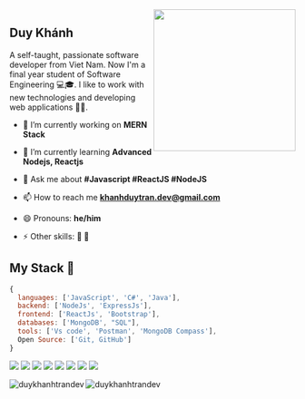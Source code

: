 <a target="_blank" href="https://github.com/duykhanhtrandev/">
  <img align="right" width="250" align="right" src="https://user-images.githubusercontent.com/109634649/227500571-eb2837bc-c46a-4807-a918-d34ea4894987.png">
</a>

## Duy Khánh

A self-taught, passionate software developer from Viet Nam. Now I'm a final year student of Software Engineering 💻🎓. I like to work with new technologies and developing web applications 👨‍💻.

- 🔭 I’m currently working on **MERN Stack**

- 🌱 I’m currently learning **Advanced Nodejs, Reactjs**

- 💬 Ask me about **#Javascript #ReactJS #NodeJS**

- 📫 How to reach me **khanhduytran.dev@gmail.com**

- 😄 Pronouns: **he/him**

- ⚡ Other skills: **🎹 🎸**

<p align="left">
</p>

## My Stack 🚀

```js
{
  languages: ['JavaScript', 'C#', 'Java'],
  backend: ['NodeJs', 'ExpressJs'],
  frontend: ['ReactJs', 'Bootstrap'],
  databases: ['MongoDB', "SQL"],
  tools: ['Vs code', 'Postman', 'MongoDB Compass'],
  Open Source: ['Git, GitHub']
}
```

<p>
<img src="https://img.shields.io/badge/-JavaScript-blue?style=flat-square&logo=javascript"/>
<img src="https://img.shields.io/badge/-Nodejs-blue?style=flat-square&logo=Node.js"/>
<img src="https://img.shields.io/badge/-Expressjs-blue?style=flat-square&logo=Express.js"/>
<img src="https://img.shields.io/badge/-React-blue?style=flat-square&logo=react"/>
<img src="https://img.shields.io/badge/-MongoDB-blue?style=flat-square&logo=mongodb"/>
<img src="https://img.shields.io/badge/-MySQL-blue?style=flat-square&logo=mysql"/>
<img src="https://img.shields.io/badge/-Git-blue?style=flat-square&logo=git"/>
<img src="https://img.shields.io/badge/-GitHub-blue?style=flat-square&logo=github"/>
</p>

<p><img align="left" src="https://github-readme-stats.vercel.app/api/top-langs?username=duykhanhtrandev&show_icons=true&locale=en&layout=compact" alt="duykhanhtrandev" /></p>

<p><img align="center" src="https://github-readme-streak-stats.herokuapp.com/?user=duykhanhtrandev&" alt="duykhanhtrandev" /></p>
